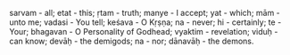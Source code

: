 sarvam - all; etat - this; ṛtam - truth; manye - I accept; yat - which; mām - unto me; vadasi - You tell; keśava - O Kṛṣṇa; na - never; hi - certainly; te - Your; bhagavan - O Personality of Godhead; vyaktim - revelation; viduḥ - can know; devāḥ - the demigods; na - nor; dānavāḥ - the demons.